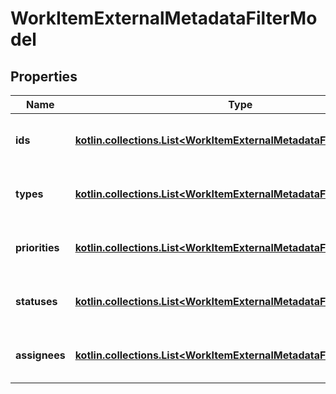 
# WorkItemExternalMetadataFilterModel

## Properties
| Name | Type | Description | Notes |
| ------------ | ------------- | ------------- | ------------- |
| **ids** | [**kotlin.collections.List&lt;WorkItemExternalMetadataFieldFilterModel&gt;**](WorkItemExternalMetadataFieldFilterModel.md) | Identifiers of external issues to search for |  [optional] |
| **types** | [**kotlin.collections.List&lt;WorkItemExternalMetadataFieldFilterModel&gt;**](WorkItemExternalMetadataFieldFilterModel.md) | Types of external issues to search for |  [optional] |
| **priorities** | [**kotlin.collections.List&lt;WorkItemExternalMetadataFieldFilterModel&gt;**](WorkItemExternalMetadataFieldFilterModel.md) | Priorities of external issues to search for |  [optional] |
| **statuses** | [**kotlin.collections.List&lt;WorkItemExternalMetadataFieldFilterModel&gt;**](WorkItemExternalMetadataFieldFilterModel.md) | Statuses of external issues to search for |  [optional] |
| **assignees** | [**kotlin.collections.List&lt;WorkItemExternalMetadataFieldFilterModel&gt;**](WorkItemExternalMetadataFieldFilterModel.md) | Assignees of external issues to search for |  [optional] |



